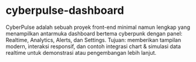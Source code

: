 # cyberpulse-dashboard
CyberPulse adalah sebuah proyek front-end minimal namun lengkap yang menampilkan antarmuka dashboard bertema cyberpunk dengan panel: Realtime, Analytics, Alerts, dan Settings. Tujuan: memberikan tampilan modern, interaksi responsif, dan contoh integrasi chart &amp; simulasi data realtime untuk demonstrasi atau pengembangan lebih lanjut.
